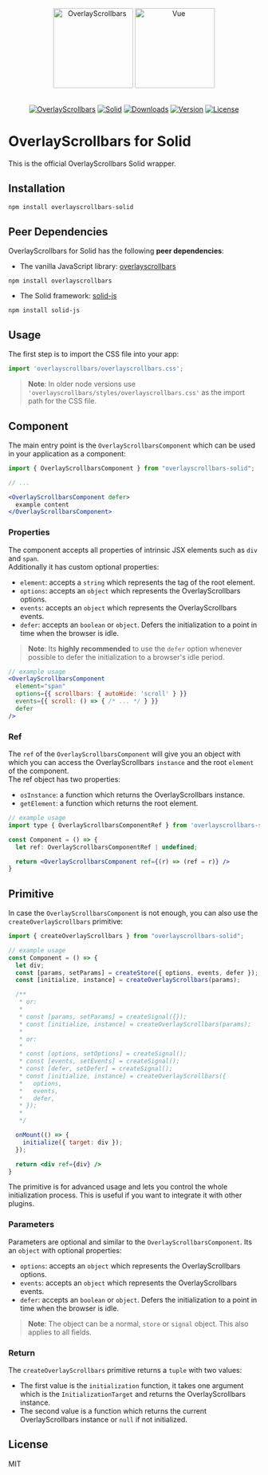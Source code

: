 <div align="center">
  <a href="https://kingsora.github.io/OverlayScrollbars"><img src="https://raw.githubusercontent.com/KingSora/OverlayScrollbars/master/logo/logo.png" width="160" height="160" alt="OverlayScrollbars"></a>
  <a href="https://www.solidjs.com"><img src="https://raw.githubusercontent.com/KingSora/OverlayScrollbars/master/packages/overlayscrollbars-solid/logo.svg" width="160" height="160" alt="Vue"></a>
</div>
<br />
<div align="center">

  [![OverlayScrollbars](https://img.shields.io/badge/OverlayScrollbars-%5E2.0.0-338EFF?style=flat-square)](https://github.com/KingSora/OverlayScrollbars)
  [![Solid](https://img.shields.io/badge/Solid-%5E1.5.1-2C4F7C?style=flat-square&logo=solid)](https://github.com/solidjs/solid)
  [![Downloads](https://img.shields.io/npm/dt/overlayscrollbars-solid.svg?style=flat-square)](https://www.npmjs.com/package/overlayscrollbars-solid)
  [![Version](https://img.shields.io/npm/v/overlayscrollbars-solid.svg?style=flat-square)](https://www.npmjs.com/package/overlayscrollbars-solid)
  [![License](https://img.shields.io/github/license/kingsora/overlayscrollbars.svg?style=flat-square)](#)

</div>

# OverlayScrollbars for Solid

This is the official OverlayScrollbars Solid wrapper.

## Installation

```sh
npm install overlayscrollbars-solid
```

## Peer Dependencies

OverlayScrollbars for Solid has the following **peer dependencies**:

- The vanilla JavaScript library: [overlayscrollbars](https://www.npmjs.com/package/overlayscrollbars)

```
npm install overlayscrollbars
```

- The Solid framework: [solid-js](https://www.npmjs.com/package/solid-js)

```
npm install solid-js
```

## Usage

The first step is to import the CSS file into your app:
```ts
import 'overlayscrollbars/overlayscrollbars.css';
```

> __Note__: In older node versions use `'overlayscrollbars/styles/overlayscrollbars.css'` as the import path for the CSS file.

## Component

The main entry point is the `OverlayScrollbarsComponent` which can be used in your application as a component:

```jsx
import { OverlayScrollbarsComponent } from "overlayscrollbars-solid";

// ...

<OverlayScrollbarsComponent defer>
  example content
</OverlayScrollbarsComponent>
```

### Properties

The component accepts all properties of intrinsic JSX elements such as `div` and `span`.  
Additionally it has custom optional properties:

- `element`: accepts a `string` which represents the tag of the root element.
- `options`: accepts an `object` which represents the OverlayScrollbars options.
- `events`: accepts an `object` which represents the OverlayScrollbars events.
- `defer`: accepts an `boolean` or `object`. Defers the initialization to a point in time when the browser is idle.

> __Note__: Its **highly recommended** to use the `defer` option whenever possible to defer the initialization to a browser's idle period.

```jsx
// example usage
<OverlayScrollbarsComponent
  element="span"
  options={{ scrollbars: { autoHide: 'scroll' } }}
  events={{ scroll: () => { /* ... */ } }}
  defer
/>
```

### Ref

The `ref` of the `OverlayScrollbarsComponent` will give you an object with which you can access the OverlayScrollbars `instance` and the root `element` of the component.  
The ref object has two properties:

- `osInstance`: a function which returns the OverlayScrollbars instance.
- `getElement`: a function which returns the root element.

```jsx
// example usage
import type { OverlayScrollbarsComponentRef } from 'overlayscrollbars-solid';

const Component = () => {
  let ref: OverlayScrollbarsComponentRef | undefined;

  return <OverlayScrollbarsComponent ref={(r) => (ref = r)} />
}
```

## Primitive

In case the `OverlayScrollbarsComponent` is not enough, you can also use the `createOverlayScrollbars` primitive:

```jsx
import { createOverlayScrollbars } from "overlayscrollbars-solid";

// example usage
const Component = () => {
  let div;
  const [params, setParams] = createStore({ options, events, defer });
  const [initialize, instance] = createOverlayScrollbars(params);

  /** 
   * or:
   * 
   * const [params, setParams] = createSignal({});
   * const [initialize, instance] = createOverlayScrollbars(params);
   * 
   * or:
   * 
   * const [options, setOptions] = createSignal();
   * const [events, setEvents] = createSignal();
   * const [defer, setDefer] = createSignal();
   * const [initialize, instance] = createOverlayScrollbars({
   *   options,
   *   events,
   *   defer,
   * });
   * 
   */

  onMount(() => {
    initialize({ target: div });
  });

  return <div ref={div} />
}
```

The primitive is for advanced usage and lets you control the whole initialization process. This is useful if you want to integrate it with other plugins.

### Parameters

Parameters are optional and similar to the `OverlayScrollbarsComponent`.
Its an `object` with optional properties:

- `options`: accepts an `object` which represents the OverlayScrollbars options.
- `events`: accepts an `object` which represents the OverlayScrollbars events.
- `defer`: accepts an `boolean` or `object`. Defers the initialization to a point in time when the browser is idle.

> __Note__: The object can be a normal, `store` or `signal` object. This also applies to all fields.

### Return

The `createOverlayScrollbars` primitive returns a `tuple` with two values:

- The first value is the `initialization` function, it takes one argument which is the `InitializationTarget` and returns the OverlayScrollbars instance.
- The second value is a function which returns the current OverlayScrollbars instance or `null` if not initialized.

## License

MIT
